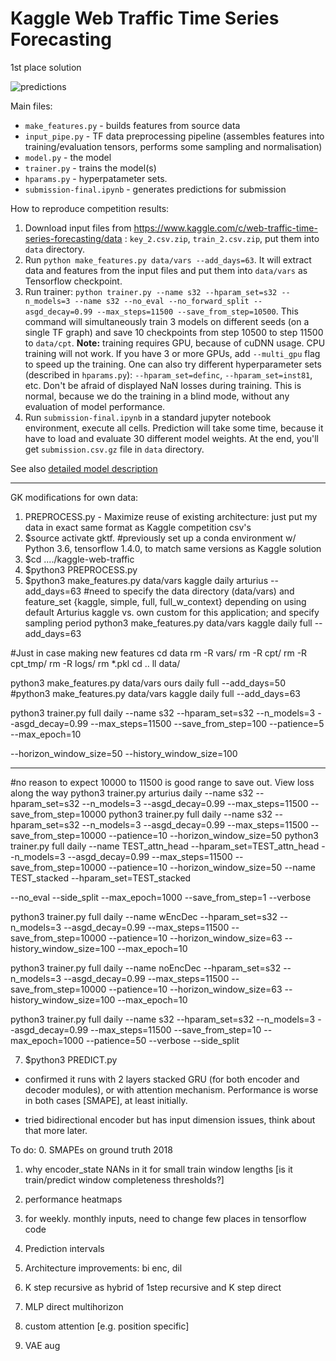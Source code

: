 # Kaggle Web Traffic Time Series Forecasting
1st place solution

![predictions](images/predictions.png)

Main files:
 * `make_features.py` - builds features from source data
 * `input_pipe.py` - TF data preprocessing pipeline (assembles features
  into training/evaluation tensors, performs some sampling and normalisation)
 * `model.py` - the model
 * `trainer.py` - trains the model(s)
 * `hparams.py` - hyperpatameter sets.
 * `submission-final.ipynb` - generates predictions for submission

How to reproduce competition results:
1. Download input files from https://www.kaggle.com/c/web-traffic-time-series-forecasting/data :
`key_2.csv.zip`, `train_2.csv.zip`, put them into `data` directory.
2. Run `python make_features.py data/vars --add_days=63`. It will
extract data and features from the input files and put them into
`data/vars` as Tensorflow checkpoint.
3. Run trainer:
`python trainer.py --name s32 --hparam_set=s32 --n_models=3 --name s32 --no_eval --no_forward_split
 --asgd_decay=0.99 --max_steps=11500 --save_from_step=10500`. This command
 will simultaneously train 3 models on different seeds (on a single TF graph)
 and save 10 checkpoints from step 10500 to step 11500 to `data/cpt`.
 __Note:__ training requires GPU, because of cuDNN usage. CPU training will not work.
 If you have 3 or more GPUs, add `--multi_gpu` flag to speed up the training. One can also try different
hyperparameter sets (described in `hparams.py`): `--hparam_set=definc`,
`--hparam_set=inst81`, etc.
Don't be afraid of displayed NaN losses during training. This is normal,
because we do the training in a blind mode, without any evaluation of model performance.
4. Run `submission-final.ipynb` in a standard jupyter notebook environment,
execute all cells. Prediction will take some time, because it have to
load and evaluate 30 different model weights. At the end,
you'll get `submission.csv.gz` file in `data` directory.

See also [detailed model description](how_it_works.md)




-----------------------------------

GK modifications for own data:
1. PREPROCESS.py - Maximize reuse of existing architecture: just put my data in exact same format as Kaggle competition csv's
2. $source activate gktf.  #previously set up a conda environment w/ Python 3.6, tensorflow 1.4.0, to match same versions as Kaggle solution
3. $cd ..../kaggle-web-traffic
4. $python3 PREPROCESS.py
5. $python3 make_features.py data/vars kaggle daily arturius --add_days=63 #need to specify the data directory (data/vars) and feature_set {kaggle, simple, full, full_w_context} depending on using default Arturius kaggle vs. own custom for this application; and specify sampling period
python3 make_features.py data/vars kaggle daily full --add_days=63

#Just in case making new features
cd data
rm -R vars/
rm -R cpt/
rm -R cpt_tmp/
rm -R logs/
rm *.pkl
cd ..
ll data/

python3 make_features.py data/vars ours daily full --add_days=50
#python3 make_features.py data/vars kaggle daily full --add_days=63

python3 trainer.py full daily --name s32 --hparam_set=s32 --n_models=3 --asgd_decay=0.99 --max_steps=11500 --save_from_step=100 --patience=5 --max_epoch=10

--horizon_window_size=50 --history_window_size=100




----------------------------------------------------------------------------------------------------------------------------------------------------------

#no reason to expect 10000 to 11500 is good range to save out. View loss along the way
python3 trainer.py arturius daily --name s32 --hparam_set=s32 --n_models=3 --asgd_decay=0.99 --max_steps=11500 --save_from_step=10000
python3 trainer.py full daily --name s32 --hparam_set=s32 --n_models=3 --asgd_decay=0.99 --max_steps=11500 --save_from_step=10000 --patience=10 --horizon_window_size=50
python3 trainer.py full daily --name TEST_attn_head --hparam_set=TEST_attn_head --n_models=3 --asgd_decay=0.99 --max_steps=11500 --save_from_step=10000 --patience=10 --horizon_window_size=50
--name TEST_stacked --hparam_set=TEST_stacked

--no_eval
--side_split
--max_epoch=1000
--save_from_step=1
--verbose


python3 trainer.py full daily --name wEncDec --hparam_set=s32 --n_models=3 --asgd_decay=0.99 --max_steps=11500 --save_from_step=10000 --patience=10 --horizon_window_size=63 --history_window_size=100 --max_epoch=10

python3 trainer.py full daily --name noEncDec --hparam_set=s32 --n_models=3 --asgd_decay=0.99 --max_steps=11500 --save_from_step=10000 --patience=10 --horizon_window_size=63 --history_window_size=100 --max_epoch=10


python3 trainer.py full daily --name s32 --hparam_set=s32 --n_models=3 --asgd_decay=0.99 --max_steps=11500 --save_from_step=10 --max_epoch=1000 --patience=50 --verbose --side_split




7. $python3 PREDICT.py

- confirmed it runs with 2 layers stacked GRU (for both encoder and decoder modules), or with attention mechanism. Performance is worse in both cases [SMAPE], at least initially.

- tried bidirectional encoder but has input dimension issues, think about that more later.



To do:
0. SMAPEs on ground truth 2018
1. why encoder_state NANs in it for small train window lengths [is it train/predict window completeness thresholds?]
1. performance heatmaps

2. for weekly. monthly inputs, need to change few places in tensorflow code
3. Prediction intervals
4. Architecture improvements: bi enc, dil
4. K step recursive as hybrid of 1step recursive and K step direct
4. MLP direct multihorizon
5. custom attention [e.g. position specific]
6. VAE aug